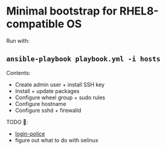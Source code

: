 # Minimal bootstrap for RHEL8-compatible OS

Run with:
## `ansible-playbook playbook.yml -i hosts`

Contents:
  - Create admin user + install SSH key
  - Install + update packages
  - Configure wheel group + sudo rules
  - Configure hostname
  - Configure sshd + firewalld

TODO 🤔:
  - [login-police](https://github.com/santerj/login-police)
  - figure out what to do with selinux
